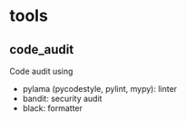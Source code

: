 # tools

## code_audit

Code audit using
- pylama (pycodestyle, pylint, mypy): linter
- bandit: security audit
- black: formatter
